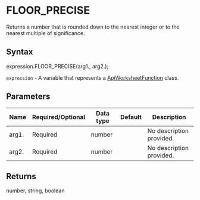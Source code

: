 # FLOOR_PRECISE

Returns a number that is rounded down to the nearest integer or to the nearest multiple of significance.

## Syntax

expression.FLOOR_PRECISE(arg1., arg2.);

`expression` - A variable that represents a [ApiWorksheetFunction](../ApiWorksheetFunction.md) class.

## Parameters

| **Name** | **Required/Optional** | **Data type** | **Default** | **Description** |
| ------------- | ------------- | ------------- | ------------- | ------------- |
| arg1. | Required | number |  | No description provided. |
| arg2. | Required | number |  | No description provided. |

## Returns

number, string, boolean